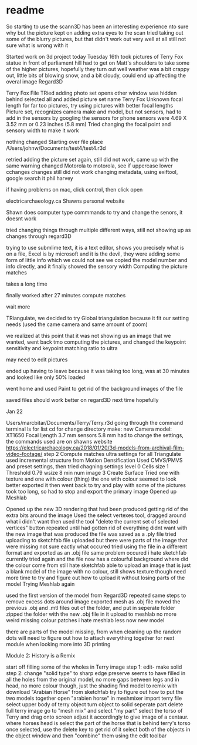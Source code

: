 # readme

So starting to use the scann3D has been an interesting experience nto sure why but the picture kept on adding extra eyes to the scan tried taking out some of the blurry pictures, but that didn't work out very well at all still not sure what is wrong with it

Started work on 3d project today Tuesday 16th
took pictures of Terry Fox statue in front of parliament hill
had to get on Matt's shoulders to take some of the higher pictures, hopefully they turn out well
weather was a bit crappy out, little bits of blowing snow, and a bit cloudy, could end up affecting the overal image
Regard3D

Terry Fox File
TRied adding photo set
opens other window was hidden behind
selected all and added
picture set name Terry Fox
Unknown focal length for far too pictures, try using pictures with better focal lengths
Picture set, recognizes camera make and model, but not sensors, had to add in the sensors by googling the sensors for phone sensors were 4.69 X 3.52 mm or 0.23 inches (5.8 mm) Tried changing the focal point and sensory width to make it work

nothing changed
Starting over file place /Users/johnw/Documents/test4/test4.r3d

retried adding the picture set again, still did not work, came up with the same warning
changed Motorola to motorola, see if uppercase lower cchanges
changes still did not work
changing metadata, using exiftool, google search it phil harvey

if having problems on mac, click control, then click open

electricarchaeology.ca Shawns personal website

Shawn does computer type commmands to try and change the senors, it doesnt work

tried changing things through multiple different ways, still not showing up as changes through regard3D

trying to use submlime text, it is a text editor, shows you precisely what is on a file, Excel is by microsoft and it is the devil, they were adding some form of little info which we could not see we copied the model number and info directly, and it finally showed the sensory width Computing the picture matches

takes a long time

finally worked after 27 minutes compute matches

wait more

TRiangulate, we decided to try Global triangulation because it fit our setting needs (used the came camera and same amount of zoom)

we realized at this point that it was not showing us an image that we wanted, went back tmo computing the pictures, and changed the keypoint sensitivity and keypoint matching ratio to ultra

may need to edit pictures

ended up having to leave because it was taking too long, was at 30 minutes and looked like only 50% loaded

went home and used Paint to get rid of the background images of the file

saved files should work better on regard3D next time hopefully

Jan 22

Users/marcbitar/Documents/Terry/Terry.r3d going through the command terminal
ls for list
cd for change directory
make: new
Camera model: XT1650
Focal l;ength 3.7 mm
sensors 5.8 mm had to change the settings, the commands used are on shawns website https://electricarchaeology.ca/2018/01/20/3d-models-from-archival-film-video-footage/ step 2 Compute matches
ultra settings for all Triangulate
used incremental structure from Motion Densification
Used CMVS/PMVS and preset settings, then tried chagning settings level 0 Cells size 1 Threshold 0.79 wsize 8 min num image 3 Create Surface
Tried one with texture and one with colour (thing) the one with colour seemed to look better
exported it
then went back to try and play with some of the pictures
took too long, so had to stop and export the primary image
Opened up Meshlab

Opened up the new 3D rendering that had been produced
getting rid of the extra bits around the image
Used the select vertexes tool, dragged around what i didn't want
then used the tool "delete the current set of selected vertices" button
repeated until had gotten rid of everything didnt want
with the new image that was produced the file was saved as a .ply file
tried uploading to sketchfab
file uploaded but there were parts of the image that were missing
not sure eactly what occured
tried using the file in a different format and exported as an .obj file
same problem occured
i hate sketchfab currently
tried again and the file now has a colourful background
where did the colour come from
still hate sketchfab
able to upload an image that is just a blank model of the image with no colour, still shows texture though
need more time to try and figure out how to upload it without losing parts of the model
Trying Meshlab again

used the first version of the model from Regard3D
repeated same steps to remove excess dots around image
exported mesh as .obj file
moved the previous .obj and .mtl files out of the folder, and put in seperate folder
zipped the folder with the new .obj file in it
upload to meshlab
no more weird missing colour patches
i hate meshlab less now
new model

there are parts of the model missing, from when cleaning up the random dots
will need to figure out how to attach everything together for next module when looking more into 3D printing

Module 2: History is a Remix

start off filling some of the wholes in Terry image
step 1: edit- make solid
step 2: change "solid type" to sharp edge preserve
seems to have filled in all the holes from the original model, no more gaps between legs and in head, no more colour though, just the shading
find model to remix with
download "Arabian Horse" from sketchfab
try to figure out how to put the two models together
open "arabien horse" in meshmixer
import terry file
select upper body of terry object
turn object to solid seperate part
delete full terry image
go to "mesh mix" and select "my part"
select the torso of Terry and drag onto screen
adjust it accordingly to give image of a centaur. where horses head is
select the part of the horse that is behind terry's torso
once selected, use the delete key to get rid of it
select both of the objects in the object window and then "combine" them using the edit toolbar
